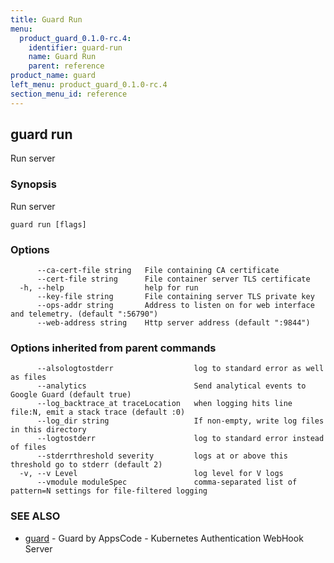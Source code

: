 ```yaml
---
title: Guard Run
menu:
  product_guard_0.1.0-rc.4:
    identifier: guard-run
    name: Guard Run
    parent: reference
product_name: guard
left_menu: product_guard_0.1.0-rc.4
section_menu_id: reference
---
```

## guard run

Run server

### Synopsis


Run server

```
guard run [flags]
```

### Options

```
      --ca-cert-file string   File containing CA certificate
      --cert-file string      File container server TLS certificate
  -h, --help                  help for run
      --key-file string       File containing server TLS private key
      --ops-addr string       Address to listen on for web interface and telemetry. (default ":56790")
      --web-address string    Http server address (default ":9844")
```

### Options inherited from parent commands

```
      --alsologtostderr                  log to standard error as well as files
      --analytics                        Send analytical events to Google Guard (default true)
      --log_backtrace_at traceLocation   when logging hits line file:N, emit a stack trace (default :0)
      --log_dir string                   If non-empty, write log files in this directory
      --logtostderr                      log to standard error instead of files
      --stderrthreshold severity         logs at or above this threshold go to stderr (default 2)
  -v, --v Level                          log level for V logs
      --vmodule moduleSpec               comma-separated list of pattern=N settings for file-filtered logging
```

### SEE ALSO
* [guard](/docs/reference/guard.md)	 - Guard by AppsCode - Kubernetes Authentication WebHook Server

